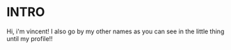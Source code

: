 # INTRO
Hi, i'm vincent! I also go by my other names as you can see in the little thing until my profile!!
